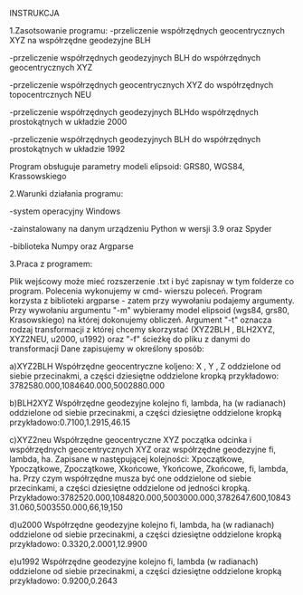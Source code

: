 INSTRUKCJA

1.Zasotsowanie programu:
-przeliczenie współrzędnych geocentrycznych XYZ na współrzędne geodezyjne BLH

-przeliczenie współrzędnych geodezyjnych BLH do współrzędnych geocentrycznych XYZ

-przeliczenie współrzędnych geocentrycznych XYZ do współrzędnych topocentrcznych NEU

-przeliczenie współrzędnych geodezyjnych BLHdo współrzędnych prostokątnych w układzie 2000

-przeliczenie współrzędnych geodezyjnych BLH do współrzędnych prostokątnych w układzie 1992



Program obsługuje parametry modeli elipsoid: GRS80, WGS84, Krassowskiego

2.Warunki działania programu:

-system operacyjny Windows

-zainstalowany na danym urządzeniu Python w wersji 3.9 oraz Spyder

-biblioteka Numpy oraz Argparse

3.Praca z programem:


Plik wejścowy może mieć rozszerzenie .txt i być zapisnay w tym folderze co program. 
Polecenia wykonujemy w cmd- wierszu poleceń. Program korzysta z biblioteki argparse - zatem przy wywołaniu podajemy argumenty. Przy wywołaniu argumentu "-m" wybieramy model elipsoid (wgs84, grs80, Krasowskiego) na której dokonujemy obliczeń. Argument "-t" oznacza rodzaj transformacji z której chcemy skorzystać (XYZ2BLH , BLH2XYZ, XYZ2NEU, u2000, u1992) oraz "-f" ścieżkę do pliku z danymi do transformacji
Dane zapisujemy w określony sposób:

a)XYZ2BLH
Współrzędne geocentryczne koljeno: X , Y , Z oddzielone od siebie przecinakmi, a części dziesiętne oddzielone kropką przykładowo: 3782580.000,1084640.000,5002880.000

b)BLH2XYZ
Współrzędne geodezyjne kolejno fi, lambda, ha (w radianach) oddzielone od siebie przecinakmi, a części dziesiętne oddzielone kropką przykładowo:0.7100,1.2915,46.15

c)XYZ2neu
Współrzędne geocentryczne XYZ początka odcinka i współrzędnych geocentrycznych XYZ oraz  współrzędne geodezyjne fi, lambda, ha. Zapisane w następującej kolejności: Xpoczątkowe, Ypoczątkowe, Zpoczątkowe, Xkońcowe, Ykońcowe, Zkońcowe, fi, lambda, ha. Przy czym współrzędne musza być one oddzielone od siebie przecinkami, a części dziesiętne oddzielone od jedności kropką. Przykładowo:3782520.000,1084820.000,5003000.000,3782647.600,1084331.060,5003550.000,66,19,150

d)u2000
Współrzędne geodezyjne kolejno fi, lambda, ha (w radianach) oddzielone od siebie przecinakmi, a części dziesiętne oddzielone kropką przykładowo: 0.3320,2.0001,12.9900

e)u1992
Współrzędne geodezyjne kolejno fi, lambda (w radianach) oddzielone od siebie przecinakmi, a części dziesiętne oddzielone kropką przykładowo: 0.9200,0.2643
